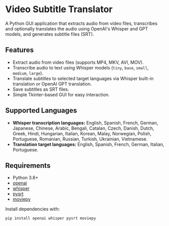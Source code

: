 # Video Subtitle Translator

A Python GUI application that extracts audio from video files, transcribes and optionally translates the audio using OpenAI's Whisper and GPT models, and generates subtitle files (SRT).

## Features

- Extract audio from video files (supports MP4, MKV, AVI, MOV).
- Transcribe audio to text using Whisper models (`tiny`, `base`, `small`, `medium`, `large`).
- Translate subtitles to selected target languages via Whisper built-in translation or OpenAI GPT translation.
- Save subtitles as SRT files.
- Simple Tkinter-based GUI for easy interaction.

## Supported Languages

- **Whisper transcription languages:** English, Spanish, French, German, Japanese, Chinese, Arabic, Bengali, Catalan, Czech, Danish, Dutch, Greek, Hindi, Hungarian, Italian, Korean, Malay, Norwegian, Polish, Portuguese, Romanian, Russian, Turkish, Ukrainian, Vietnamese.
- **Translation target languages:** English, Spanish, French, German, Italian, Portuguese.

## Requirements

- Python 3.8+
- [openai](https://pypi.org/project/openai/)
- [whisper](https://pypi.org/project/openai-whisper/)
- [pysrt](https://pypi.org/project/pysrt/)
- [moviepy](https://pypi.org/project/moviepy/)

Install dependencies with:

```bash
pip install openai whisper pysrt moviepy



